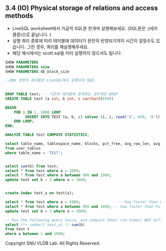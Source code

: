 ## 3.4 (IO) Physical storage of relations and access methods

- LiveSQL worksheet에서 가급적 SQL문 한개씩 실행해보세요. (SQL문은 ;(세미콜론)으로 끝납니다. )
- 실행 쿼리 종류에 따라 테이블에 데이터가 완전히 반영되기까지 시간이 걸릴수도 있습니다. 그런 경우, 쿼리를 재실행해주세요.
- 해당 예시에서는 scott.sql을 미리 실행하지 않으셔도 됩니다. 

```sql
SHOW PARAMETERS
SHOW PARAMETERS size
SHOW PARAMETERS db_block_size

--DBA 권한의 쿼리들은 LiveSQL에서 실행되지 않음.
     
     
DROP TABLE test; -- 기존에 테이블에 존재하는 경우에만 DROP
CREATE TABLE test (a int, b int, c varchar2(650))

BEGIN
    FOR i IN 1..1000 LOOP
         INSERT INTO TEST (a, b, c) values (i, i, rpad('X', 650, 'X'));
    END LOOP;
END;

ANALYZE TABLE test COMPUTE STATISTICS;

select table_name, tablespace_name, blocks, pct_free, avg_row_len, avg_space
from user_tables
where table_name = 'TEST';


select sum(b) from test;
select * from test where a = 1000;
select * from test where a between 900 and 1000;
update test set b = 5 where a = 1000;


create index test_a on test(a);

select * from test where a = 1000;                 -- how faster than Full-Table-Scan? 
select * from test where a between 900 and 1000; -- how faster than Full-Table-Scan? 
update test set b = 5 where a = 1000;

-- Run the following query twice, and compare their run-times! WHY different?
select /*+ index(t test_a) */ sum(b)
from test t
where a between 1 and 1000;
```

Copyright SNU VLDB Lab. All Rights Reserved.
